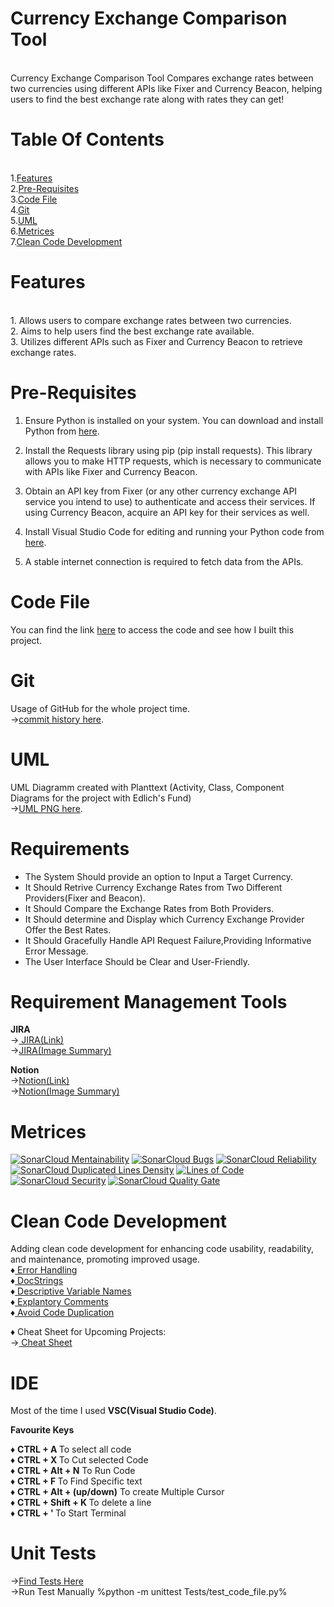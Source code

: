 # Currency Exchange Comparison Tool
<br>
Currency Exchange Comparison Tool Compares exchange rates between two currencies using different APIs like Fixer and Currency Beacon, helping users to find the best exchange rate along with rates they can get!
 
# Table Of Contents
<br>
1.<a href="https://github.com/cs-aman/Currency-Exchange-Comparison-Tool/tree/main?tab=readme-ov-file#features">Features</a> <br>
2.<a href="https://github.com/cs-aman/Currency-Exchange-Comparison-Tool/tree/main?tab=readme-ov-file#pre-requisites">Pre-Requisites</a> <br>
3.<a href="https://github.com/cs-aman/Currency-Exchange-Comparison-Tool/tree/main?tab=readme-ov-file#code-file">Code File</a><br>
4.<a href="https://github.com/cs-aman/Currency-Exchange-Comparison-Tool/tree/main?tab=readme-ov-file#git">Git</a> <br>
5.<a href="https://github.com/cs-aman/Currency-Exchange-Comparison-Tool/tree/main?tab=readme-ov-file#uml">UML</a> <br> 
6.<a href="https://github.com/cs-aman/Currency-Exchange-Comparison-Tool/tree/main?tab=readme-ov-file#metrices">Metrices</a> <br> 
7.<a href="https://github.com/cs-aman/Currency-Exchange-Comparison-Tool/tree/main?tab=readme-ov-file#clean-code-development">Clean Code Development</a> <br> 

# Features
<br>
1. Allows users to compare exchange rates between two currencies.<br style="line-height: 0.5;"> 
2. Aims to help users find the best exchange rate available.<br  style="line-height: 0.5;"> 
3. Utilizes different APIs such as Fixer and Currency Beacon to retrieve exchange rates.<br style="line-height: 0.5;"> 

# Pre-Requisites
1. Ensure Python is installed on your system. You can download and install Python from <a href="https://www.python.org/ftp/python/3.12.1/python-3.12.1-amd64.exe">here</a>.<br style="line-height: 0.5;">

2. Install the Requests library using pip (pip install requests). This library allows you to make HTTP requests, which is necessary to communicate with APIs like Fixer and Currency Beacon.<br style="line-height: 0.5;">

3. Obtain an API key from Fixer (or any other currency exchange API service you intend to use) to authenticate and access their services. If using Currency Beacon, acquire an API key for their services as well.<br style="line-height: 0.5;">

4. Install Visual Studio Code for editing and running your Python code from <a href="https://code.visualstudio.com/download">here</a>.<br style="line-height: 0.5;">

5. A stable internet connection is required to fetch data from the APIs.<br style="line-height: 0.5;">

# Code File 
 You can find the link <a href="https://github.com/cs-aman/Currency-Exchange-Comparison-Tool/blob/main/Python/code-file.py">here</a> to access the code and see how I built this project. 

# Git 
Usage of GitHub for the whole project time.<br style="line-height:1.5;">
→<a href='https://github.com/cs-aman/Currency-Exchange-Comparison-Tool/commits/main/'>commit history here</a>.

# UML 
UML Diagramm created with Planttext (Activity, Class, Component Diagrams for the project with Edlich's Fund)<br style="line-height: 1.5;"> 
→<a href='https://github.com/cs-aman/Currency-Exchange-Comparison-Tool/tree/main/uml-diagram'>UML PNG here</a>.

# Requirements

* The System Should provide an option to Input a Target Currency.<br>
* It Should Retrive Currency Exchange Rates from Two Different Providers(Fixer and Beacon).<br>
* It Should Compare the Exchange Rates from Both Providers.<br>
* It Should determine and Display which Currency Exchange Provider Offer the Best Rates.<br>
* It Should Gracefully Handle API Request Failure,Providing Informative Error Message.<br>
* The User Interface Should be Clear and User-Friendly.<br>

# Requirement Management Tools
<p><b>JIRA</b> <br>
→<a href='https://csaman.atlassian.net/jira/software/projects/CECT/boards/3/timeline'> JIRA(Link) </a> <br>
→<a href='https://github.com/cs-aman/Currency-Exchange-Comparison-Tool/tree/main/JIRA'>JIRA(Image Summary) </a> <br> </p>
<p><b>Notion</b><br>
→<a href='https://www.notion.so/b801ec7887084df2bf0bd0e6f6e96643?v=3e68d9b0ed6042bfaefd661da920f6e8&pvs=4'>Notion(Link)</a><br>
→<a href='https://github.com/cs-aman/Currency-Exchange-Comparison-Tool/tree/main/Notion'>Notion(Image Summary)</a></p>

# Metrices 
[![SonarCloud Mentainability](https://sonarcloud.io/api/project_badges/measure?project=cs-aman_Currency-Exchange-Comparison-Tool&metric=sqale_rating)](https://sonarcloud.io/summary/new_code?id=cs-aman_Currency-Exchange-Comparison-Tool)
[![SonarCloud Bugs](https://sonarcloud.io/api/project_badges/measure?project=cs-aman_Currency-Exchange-Comparison-Tool&metric=bugs)](https://sonarcloud.io/summary/new_code?id=cs-aman_Currency-Exchange-Comparison-Tool)
[![SonarCloud Reliability](https://sonarcloud.io/api/project_badges/measure?project=cs-aman_Currency-Exchange-Comparison-Tool&metric=reliability_rating)](https://sonarcloud.io/summary/new_code?id=cs-aman_Currency-Exchange-Comparison-Tool)
[![SonarCloud Duplicated Lines Density](https://sonarcloud.io/api/project_badges/measure?project=cs-aman_Currency-Exchange-Comparison-Tool&metric=duplicated_lines_density)](https://sonarcloud.io/summary/new_code?id=cs-aman_Currency-Exchange-Comparison-Tool)
[![Lines of Code](https://sonarcloud.io/api/project_badges/measure?project=cs-aman_Currency-Exchange-Comparison-Tool&metric=ncloc)](https://sonarcloud.io/summary/new_code?id=cs-aman_Currency-Exchange-Comparison-Tool)
[![SonarCloud Security](https://sonarcloud.io/api/project_badges/measure?project=cs-aman_Currency-Exchange-Comparison-Tool&metric=security_rating)](https://sonarcloud.io/summary/new_code?id=cs-aman_Currency-Exchange-Comparison-Tool)
[![SonarCloud Quality Gate](https://sonarcloud.io/api/project_badges/measure?project=cs-aman_Currency-Exchange-Comparison-Tool&metric=alert_status)](https://sonarcloud.io/summary/new_code?id=cs-aman_Currency-Exchange-Comparison-Tool)

# Clean Code Development
Adding clean code development for enhancing code usability, readability, and maintenance, promoting improved usage.<br>
♦<a href='https://github.com/cs-aman/Currency-Exchange-Comparison-Tool/blob/e869f95664b47c1cab6ad987d61d6e925f4ef0a9/Python/code-file.py#L8'> Error Handling</a> </br>
♦<a href='https://github.com/cs-aman/Currency-Exchange-Comparison-Tool/blob/e869f95664b47c1cab6ad987d61d6e925f4ef0a9/Python/code-file.py#L44'> DocStrings</a> </br>
♦<a href='https://github.com/cs-aman/Currency-Exchange-Comparison-Tool/blob/e869f95664b47c1cab6ad987d61d6e925f4ef0a9/Python/code-file.py#L37C1-L37C1'> Descriptive Variable Names</a> <br>
♦<a href='https://github.com/cs-aman/Currency-Exchange-Comparison-Tool/blob/e869f95664b47c1cab6ad987d61d6e925f4ef0a9/Python/code-file.py#L21'> Explantory Comments</a> <br>
♦<a href='https://github.com/cs-aman/Currency-Exchange-Comparison-Tool/blob/e869f95664b47c1cab6ad987d61d6e925f4ef0a9/Python/code-file.py#L52C1-L52C1'> Avoid Code Duplication</a> <br>

♦ Cheat Sheet for Upcoming Projects:<br>
→<a href="https://github.com/cs-aman/Currency-Exchange-Comparison-Tool/blob/main/ccd_cheat-sheet.md" target="_blank"> Cheat Sheet</a>

# IDE 
Most of the time I used <b>VSC(Visual Studio Code)</b>.

<b>Favourite Keys </b>

♦ <b> CTRL + A </b>  To select all code <br>
♦ <b> CTRL + X </b>  To Cut selected Code  <br>
♦ <b> CTRL + Alt + N</b>  To Run Code <br>
♦ <b> CTRL + F </b>  To Find Specific text <br>
♦ <b>CTRL + Alt + (up/down)</b>  To create Multiple Cursor <br>
♦ <b>CTRL + Shift + K </b>  To delete a line <br>
♦ <b>CTRL + '  </b>  To Start Terminal <br>


# Unit Tests

→<a href='https://github.com/cs-aman/Currency-Exchange-Comparison-Tool/blob/main/Tests/test_code_file.py'>Find Tests Here </a> <br>
→Run Test Manually %python -m unittest Tests/test_code_file.py%
